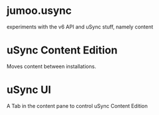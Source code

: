 jumoo.usync
===========

experiments with the v6 API and uSync stuff, namely content 


uSync Content Edition 
=====================
Moves content between installations. 

uSync UI
========
A Tab in the content pane to control uSync Content Edition


